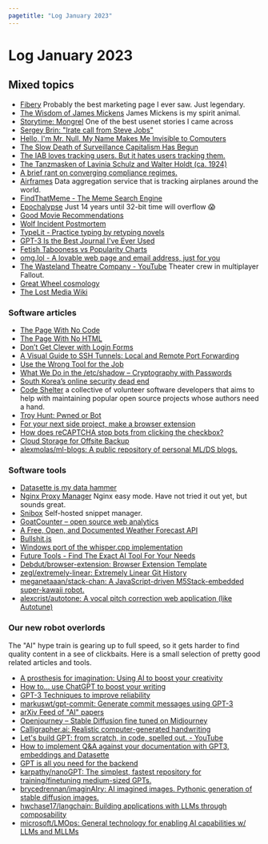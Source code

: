 ```yaml
---
pagetitle: "Log January 2023"
---
```


# Log January 2023

## Mixed topics

- [Fibery](https://fibery.io/anxiety)
  Probably the best marketing page I ever saw. Just legendary.
- [The Wisdom of James Mickens](https://mickens.seas.harvard.edu/wisdom-james-mickens)
  James Mickens is my spirit animal.
- [Storytime: Mongrel](https://yarchive.net/risks/mongrel.html)
  One of the best usenet stories I came across
- [Sergey Brin: "Irate call from Steve Jobs"](https://www.techemails.com/p/sergey-brin-irate-call-from-steve-jobs)
- [Hello, I'm Mr. Null. My Name Makes Me Invisible to Computers](https://www.wired.com/2015/11/null/)
- [The Slow Death of Surveillance Capitalism Has Begun](https://www.wired.com/story/meta-surveillance-capitalism/)
- [The IAB loves tracking users. But it hates users tracking them.](https://shkspr.mobi/blog/2023/01/the-iab-loves-tracking-users-but-it-hates-users-tracking-them/)
- [The Tanzmasken of Lavinia Schulz and Walter Holdt (ca. 1924)](https://publicdomainreview.org/collection/tanzmasken)
- [A brief rant on converging compliance regimes.](https://lethain.com/compliance-regime-convergance/)
- [Airframes](https://app.airframes.io/)
  Data aggregation service that is tracking airplanes around the world.
- [FindThatMeme - The Meme Search Engine](https://findthatmeme.com/)
- [Epochalypse](https://www.epochalypse.today/)
  Just 14 years until 32-bit time will overflow 😱
- [Good Movie Recommendations](https://www.givememovies.com/)
- [Wolf Incident Postmortem](https://www.jefftk.com/p/wolf-incident-postmortem)
- [TypeLit - Practice typing by retyping novels](https://www.typelit.io/)
- [GPT-3 Is the Best Journal I've Ever Used](https://every.to/superorganizers/gpt-3-is-the-best-journal-you-ve-ever-used)
- [Fetish Tabooness vs Popularity Charts](https://aella.substack.com/p/fetish-tabooness-vs-popularity)
- [omg.lol - A lovable web page and email address, just for you](https://home.omg.lol/)
- [The Wasteland Theatre Company - YouTube](https://m.youtube.com/channel/UCUQ9Y-U_B12xu0cUnGO2thQ)
  Theater crew in multiplayer Fallout.
- [Great Wheel cosmology](https://forgottenrealms.fandom.com/wiki/Great_Wheel_cosmology)
- [The Lost Media Wiki](https://lostmediawiki.com/Home)

### Software articles

- [The Page With No Code](https://danq.me/2023/01/11/nocode/)
- [The Page With No HTML](https://no-ht.ml/)
- [Don’t Get Clever with Login Forms](https://bradfrost.com/blog/post/dont-get-clever-with-login-forms/)
- [A Visual Guide to SSH Tunnels: Local and Remote Port Forwarding](https://iximiuz.com/en/posts/ssh-tunnels/)
- [Use the Wrong Tool for the Job](https://buttondown.email/hillelwayne/archive/use-the-wrong-tool-for-the-job/)
- [What We Do in the /etc/shadow – Cryptography with Passwords](https://soatok.blog/2022/12/29/what-we-do-in-the-etc-shadow-cryptography-with-passwords/)
- [South Korea’s online security dead end](https://palant.info/2023/01/02/south-koreas-online-security-dead-end)
- [Code Shelter](https://www.codeshelter.co/) a collective of volunteer software developers that aims to help with maintaining popular open source projects whose authors need a hand.
- [Troy Hunt: Pwned or Bot](https://www.troyhunt.com/pwned-or-bot/)
- [For your next side project, make a browser extension](https://www.geoffreylitt.com/2023/01/08/for-your-next-side-project-make-a-browser-extension.html)
- [How does reCAPTCHA stop bots from clicking the checkbox?](https://www.quora.com/How-does-reCAPTCHA-stop-bots-from-clicking-the-checkbox/answer/)
- [Cloud Storage for Offsite Backup](https://www.rsync.net/)
- [alexmolas/ml-blogs: A public repository of personal ML/DS blogs.](https://github.com/alexmolas/ml-blogs)

### Software tools

- [Datasette is my data hammer](https://www.jeremiak.com/blog/datasette-the-data-hammer/)
- [Nginx Proxy Manager](https://nginxproxymanager.com/) Nginx easy mode. Have not tried it out yet, but sounds great.
- [Snibox](https://snibox.github.io/) Self-hosted snippet manager.
- [GoatCounter – open source web analytics](https://www.goatcounter.com/)
- [A Free, Open, and Documented Weather Forecast API](https://pirateweather.net/)
- [Bullshit.js](https://mourner.github.io/bullshit.js/)
- [Windows port of the whisper.cpp implementation](https://github.com/Const-me/Whisper)
- [Future Tools - Find The Exact AI Tool For Your Needs](https://www.futuretools.io)
- [Debdut/browser-extension: Browser Extension Template](https://github.com/Debdut/browser-extension)
- [zegl/extremely-linear: Extremely Linear Git History](https://github.com/zegl/extremely-linear)
- [meganetaaan/stack-chan: A JavaScript-driven M5Stack-embedded super-kawaii robot.](https://github.com/meganetaaan/stack-chan)
- [alexcrist/autotone: A vocal pitch correction web application (like Autotune)](https://github.com/alexcrist/autotone)

### Our new robot overlords

The "AI" hype train is gearing up to full speed, so it gets harder to find quality content in a see of clickbaits. Here is a small selection of pretty good related articles and tools.

- [A prosthesis for imagination: Using AI to boost your creativity](https://oneusefulthing.substack.com/p/a-prosthesis-for-imagination-using)
- [How to... use ChatGPT to boost your writing](https://oneusefulthing.substack.com/p/how-to-use-chatgpt-to-boost-your)
- [GPT-3 Techniques to improve reliability](https://github.com/openai/openai-cookbook/blob/main/techniques_to_improve_reliability.md)
- [markuswt/gpt-commit: Generate commit messages using GPT-3](https://github.com/markuswt/gpt-commit)
- [arXiv Feed of "AI" papers](https://arxiv-feed.vercel.app/)
- [Openjourney – Stable Diffusion fine tuned on Midjourney](https://replicate.com/prompthero/openjourney)
- [Calligrapher.ai: Realistic computer-generated handwriting](https://www.calligrapher.ai/)
- [Let's build GPT: from scratch, in code, spelled out. - YouTube](https://youtu.be/kCc8FmEb1nY)
- [How to implement Q&A against your documentation with GPT3, embeddings and Datasette](https://simonwillison.net/2023/Jan/13/semantic-search-answers/)
- [GPT is all you need for the backend](https://github.com/TheAppleTucker/backend-GPT)
- [karpathy/nanoGPT: The simplest, fastest repository for training/finetuning medium-sized GPTs.](https://github.com/karpathy/nanoGPT)
- [brycedrennan/imaginAIry: AI imagined images. Pythonic generation of stable diffusion images.](https://github.com/brycedrennan/imaginAIry/)
- [hwchase17/langchain: Building applications with LLMs through composability](https://github.com/hwchase17/langchain)
- [microsoft/LMOps: General technology for enabling AI capabilities w/ LLMs and MLLMs](https://github.com/microsoft/LMOps)
